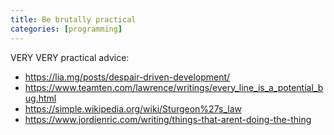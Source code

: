 ```yaml
---
title: Be brutally practical
categories: [programming]
---
```


VERY VERY practical advice:

- https://lia.mg/posts/despair-driven-development/
- https://www.teamten.com/lawrence/writings/every_line_is_a_potential_bug.html
- https://simple.wikipedia.org/wiki/Sturgeon%27s_law
- https://www.jordienric.com/writing/things-that-arent-doing-the-thing
